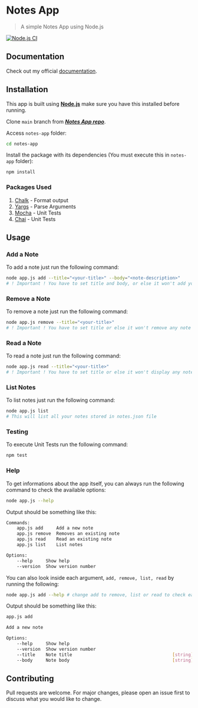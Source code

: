 # Notes App

> A simple Notes App using Node.js

[![Node.js CI](https://github.com/joaohb07/notes-app/actions/workflows/unit-tests.yml/badge.svg)](https://github.com/joaohb07/notes-app/actions/workflows/unit-tests.yml)

## Documentation

Check out my official [documentation](https://joaohb07.github.io/documentation/web/notes_app/notes_app/).

## Installation

This app is built using [**Node.js**](https://nodejs.org/en/download/) make sure you have this installed before running.

Clone `main` branch from [***Notes App repo***](https://github.com/joaohb07/notes-app).

Access `notes-app` folder:

```bash title"Access app folder"
cd notes-app
```

Install the package with its dependencies (You must execute this in `notes-app` folder):

```bash title"Install app package"
npm install
```

### Packages Used

1. [Chalk](https://www.npmjs.com/package/chalk) - Format output
2. [Yargs](https://www.npmjs.com/package/yargs) - Parse Arguments
3. [Mocha](https://mochajs.org/) - Unit Tests
4. [Chai](https://www.chaijs.com/) - Unit Tests

## Usage

### Add a Note

To add a note just run the following command:

```bash title="Add a Note"
node app.js add --title="<your-title>" --body="<note-description>"
# ! Important ! You have to set title and body, or else it won't add your note
```

### Remove a Note

To remove a note just run the following command:

```bash title="Remove a Note"
node app.js remove --title="<your-title>"
# ! Important ! You have to set title or else it won't remove any note
```

### Read a Note

To read a note just run the following command:

```bash title="Read a Note"
node app.js read --title="<your-title>"
# ! Important ! You have to set title or else it won't display any note
```

### List Notes

To list notes just run the following command:

```bash title="List Notes"
node app.js list 
# This will list all your notes stored in notes.json file
```

### Testing

To execute Unit Tests run the following command:

```bash title="Unit Tests"
npm test
```

### Help

To get informations about the app itself, you can always run the following command to check the available options:

```bash title="Check Commands"
node app.js --help
```

Output should be something like this:

```bash title="Output"
Commands:
    app.js add     Add a new note
    app.js remove  Removes an existing note
    app.js read    Read an existing note
    app.js list    List notes

Options:
    --help     Show help                                                 [boolean]
    --version  Show version number                                       [boolean]
```

You can also look inside each argument, `add, remove, list, read` by running the following:

```bash title="Help argument"
node app.js add --help # change add to remove, list or read to check each argument info
```

Output should be something like this:

```bash title="Help add argument output"
app.js add

Add a new note

Options:
    --help     Show help                                                 [boolean]
    --version  Show version number                                       [boolean]
    --title    Note title                                      [string] [required]
    --body     Note body                                       [string] [required]
```

## Contributing

Pull requests are welcome. For major changes, please open an issue first to discuss what you would like to change.
